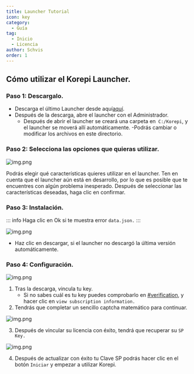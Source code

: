 ```yaml
---
title: Launcher Tutorial
icon: key
category:
  - Guía
tag:
  - Inicio
  - Licencia
author: Schvis
order: 1
---
```


## Cómo utilizar el Korepi Launcher.

### Paso 1: Descargalo.

- Descarga el último Launcher desde aquí[aquí](https://github.com/Cotton-Buds/calculator-new/releases/tag/gi).
- Después de la descarga, abre el launcher con el Administrador.
    - Después de abrir el launcher se creará una carpeta en` C:/Korepi`, y el launcher se moverá allí automáticamente.
    -Podrás cambiar o modificar los archivos en este directorio.

### Paso 2: Selecciona las opciones que quieras utilizar.

![img.png](/assets/images/docs/202402/launcherkp.png)

Podrás elegir qué características quieres utilizar en el launcher.
Ten en cuenta que el launcher aún está en desarrollo, por lo que es posible que te encuentres con algún problema inesperado.
Después de seleccionar las características deseadas, haga clic en confirmar.

### Paso 3: Instalación.
::: info Haga clic en Ok si te muestra error `data.json.`
:::

![img.png](/assets/images/docs/202402/launcherkp2.png)

- Haz clic en descargar, si el launcher no descargó la última versión automáticamente.

### Paso 4: Configuración.

![img.png](/assets/images/docs/202402/launcherkp3.png)

1. Tras la descarga, vincula tu key.
    - Si no sabes cuál es tu key puedes comprobarlo en [#verification](https://discord.com/channels/1251244897021722735/1255892075371827313), y hacer clic en `view subscription information.`
2. Tendrás que completar un sencillo captcha matemático para continuar.

![img.png](/assets/images/docs/202402/launcherkp4.png)

3. Después de vincular su licencia con éxito, tendrá que recuperar su `SP Key.`

![img.png](/assets/images/docs/202402/launcherkp5.png)

4. Después de actualizar con éxito tu Clave SP podrás hacer clic en el botón `Iniciar` y empezar a utilizar Korepi.